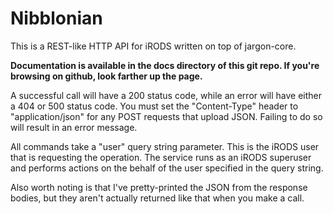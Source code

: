 Nibblonian
==========

This is a REST-like HTTP API for iRODS written on top of jargon-core.

__Documentation is available in the docs directory of this git repo. If you're browsing on github, look farther up the page.__

A successful call will have a 200 status code, while an error will have either a 404 or 500 status code. You must set the "Content-Type" header to "application/json" for any POST requests that upload JSON. Failing to do so will result in an error message.

All commands take a "user" query string parameter. This is the iRODS user that is requesting the operation. The service runs as an iRODS superuser and performs actions on the behalf of the user specified in the query string.

Also worth noting is that I've pretty-printed the JSON from the response bodies, but they aren't actually returned like that when you make a call.

